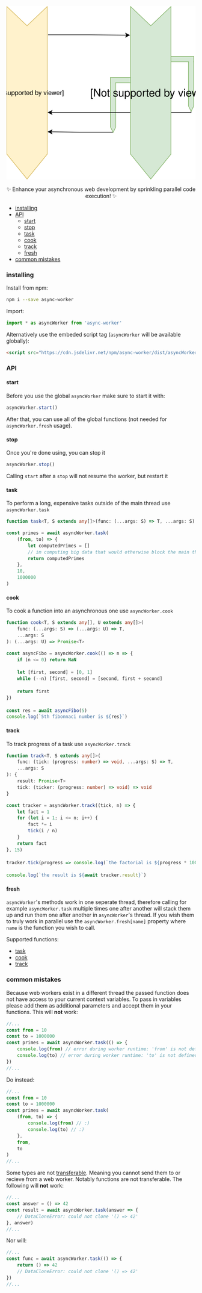 <p align="center">
	<img src="./asyncWorker.svg">
</p>

<p align="center">
✨ Enhance your asynchronous web development by sprinkling parallel code execution! ✨
</p>

- [installing](#installing)
- [API](#API)
  - [start](#start)
  - [stop](#stop)
  - [task](#task)
  - [cook](#cook)
  - [track](#track)
  - [fresh](#fresh)
- [common mistakes](#common-mistakes)

### installing

Install from npm:

```sh
npm i --save async-worker
```

Import:

```ts
import * as asyncWorker from 'async-worker'
```

Alternatively use the embeded script tag (`asyncWorker` will be available globally):

```html
<script src="https://cdn.jsdelivr.net/npm/async-worker/dist/asyncWorker.web.js"></script>
```

### API

#### start

Before you use the global `asyncWorker` make sure to start it with:

```ts
asyncWorker.start()
```

After that, you can use all of the global functions (not needed for `asyncWorker.fresh` usage).

#### stop

Once you're done using, you can stop it

```ts
asyncWorker.stop()
```

Calling `start` after a `stop` will not resume the worker, but restart it

#### task

To perform a long, expensive tasks outside of the main thread use `asyncWorker.task`

```ts
function task<T, S extends any[]>(func: (...args: S) => T, ...args: S): Promise<T>
```

```ts
const primes = await asyncWorker.task(
	(from, to) => {
		let computedPrimes = []
		// im computing big data that would otherwise block the main thread
		return computedPrimes
	},
	10,
	1000000
)
```

#### cook

To cook a function into an asynchronous one use `asyncWorker.cook`

```ts
function cook<T, S extends any[], U extends any[]>(
	func: (...args: S) => (...args: U) => T,
	...args: S
): (...args: U) => Promise<T>
```

```ts
const asyncFibo = asyncWorker.cook(() => n => {
	if (n <= 0) return NaN

	let [first, second] = [0, 1]
	while (--n) [first, second] = [second, first + second]

	return first
})

const res = await asyncFibo(5)
console.log(`5th fibonnaci number is ${res}`)
```

#### track

To track progress of a task use `asyncWorker.track`

```ts
function track<T, S extends any[]>(
	func: (tick: (progress: number) => void, ...args: S) => T,
	...args: S
): {
	result: Promise<T>
	tick: (ticker: (progress: number) => void) => void
}
```

```ts
const tracker = asyncWorker.track((tick, n) => {
	let fact = 1
	for (let i = 1; i <= n; i++) {
		fact *= i
		tick(i / n)
	}
	return fact
}, 15)

tracker.tick(progress => console.log(`the factorial is ${progress * 100}% done!`))

console.log(`the result is ${await tracker.result}`)
```

#### fresh

`asyncWorker`'s methods work in one seperate thread, therefore calling for example `asyncWorker.task` multiple times one after another will stack them up and run them one after another in `asyncWorker`'s thread. If you wish them to truly work in parallel use the `asyncWorker.fresh[name]` property where `name` is the function you wish to call.

Supported functions:

- [task](#task)
- [cook](#cook)
- [track](#track)

### common mistakes

Because web workers exist in a different thread the passed function does not have access to your current context variables. To pass in variables please add them as additional parameters and accept them in your functions. This will **not** work:

```ts
//...
const from = 10
const to = 1000000
const primes = await asyncWorker.task(() => {
	console.log(from) // error during worker runtime: 'from' is not defined
	console.log(to) // error during worker runtime: 'to' is not defined
})
//...
```

Do instead:

```ts
//...
const from = 10
const to = 1000000
const primes = await asyncWorker.task(
	(from, to) => {
		console.log(from) // :)
		console.log(to) // :)
	},
	from,
	to
)
//...
```

Some types are not [transferable](https://developer.mozilla.org/en-US/docs/Web/API/Transferable). Meaning you cannot send them to or recieve from a web worker. Notably functions are not transferable. The following will **not** work:

```ts
//...
const answer = () => 42
const result = await asyncWorker.task(answer => {
	// DataCloneError: could not clone '() => 42'
}, answer)
//...
```

Nor will:

```ts
//...
const func = await asyncWorker.task(() => {
	return () => 42
	// DataCloneError: could not clone '() => 42'
})
//...
```
